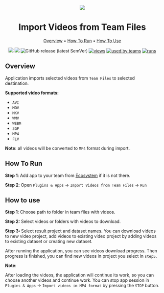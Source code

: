 <div align="center" markdown>
<img src="https://i.imgur.com/Wo7XOMm.png"/>



# Import Videos from Team Files

<p align="center">
  <a href="#Overview">Overview</a> •
  <a href="#How-To-Run">How To Run</a> •
  <a href="#How-To-Use">How To Use</a>
</p>

[![](https://img.shields.io/badge/supervisely-ecosystem-brightgreen)](https://ecosystem.supervise.ly/apps/supervisely-ecosystem/import-videos)
[![](https://img.shields.io/badge/slack-chat-green.svg?logo=slack)](https://supervise.ly/slack)
![GitHub release (latest SemVer)](https://img.shields.io/github/v/release/supervisely-ecosystem/import-videos)
[![views](https://app.supervise.ly/public/api/v3/ecosystem.counters?repo=supervisely-ecosystem/import-videos&counter=views&label=views)](https://supervise.ly)
[![used by teams](https://app.supervise.ly/public/api/v3/ecosystem.counters?repo=supervisely-ecosystem/import-videos&counter=downloads&label=used%20by%20teams)](https://supervise.ly)
[![runs](https://app.supervise.ly/public/api/v3/ecosystem.counters?repo=supervisely-ecosystem/import-videos&counter=runs&label=runs&123)](https://supervise.ly)

</div>

## Overview

Application imports selected videos from `Team Files` to selected destination.

**Supported video formats:**

* `AVI`
* `MOV`
* `MKV`
* `WMV`
* `WEBM`
* `3GP`
* `MP4`
* `FLV`

**Note:** all videos will be converted to `MP4` format during import.

## How To Run 
**Step 1**: Add app to your team from [Ecosystem](https://app.supervise.ly/apps/ecosystem/import-videos) if it is not there.

**Step 2**: Open `Plugins & Apps` -> `Import Videos from Team Files` -> `Run` 

## How to use

**Step 1**: Choose path to folder in team files with videos.

**Step 2:** Select videos or folders with videos to download.

**Step 3:** Select result project and dataset names. You can download videos to new video project, add videos to existing video project by adding videos to existing dataset or creating new dataset.

After running the application, you can see videos download progress. Then progress is finished, you can find new videos in project you select in `step5`. 

**Note:**

After loading the videos, the application will continue its work, so you can choose another videos and continue work.
You can stop app session in `Plugins & Apps` -> `Import videos in MP4 format` by pressing the `STOP` button.
